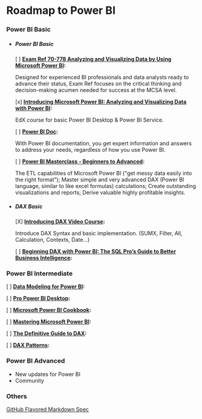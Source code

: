 # Roadmap to Power BI 

### Power BI Basic


 
* ##### Power BI Basic

  [ ] **[Exam Ref 70-778 Analyzing and Visualizing Data by Using Microsoft Power BI](https://www.safaribooksonline.com/library/view/exam-ref-70-778/9780134857817/):** 

    Designed for experienced BI professionals and data analysts ready to advance their status, Exam Ref focuses on the critical thinking and decision-making acumen needed for success at the MCSA level.  

  [x] **[Introducing Microsoft Power BI: Analyzing and Visualizing Data with Power BI](https://courses.edx.org/courses/course-v1:Microsoft+DAT207x+2T2018/course/):** 
    
    EdX course for basic Power BI Desktop & Power BI Service. 

  [ ] **[Power BI Doc](https://docs.microsoft.com/zh-cn/power-bi/):** 
    
    With Power BI documentation, you get expert information and answers to address your needs, regardless of how you use Power BI.  

  [ ] **[Power BI Masterclass - Beginners to Advanced](https://www.safaribooksonline.com/videos/power-bi-masterclass/9781789533095):** 
    
    The ETL capabilities of Microsoft Power BI ("get messy data easily into the right format"); Master simple and very advanced DAX (Power BI language, similar to like excel formulas) calculations; Create outstanding visualizations and reports; Derive valuable highly profitable insights.   

* ##### DAX Basic

  [X] **[Introducing DAX Video Course](https://www.sqlbi.com/p/introducing-dax-video-course/):** 

    Introduce DAX Syntax and basic implementation. (SUMX, Filter, All, Calculation, Contexts, Date...)

  [ ] **[Beginning DAX with Power BI: The SQL Pro’s Guide to Better Business Intelligence](https://www.safaribooksonline.com/library/view/beginning-dax-with/9781484234778/):**


### Power BI Intermediate

  [ ] **[Data Modeling for Power BI](https://www.safaribooksonline.com/library/view/analyzing-data-with/9781509302833/):**

  [ ] **[Pro Power BI Desktop](https://www.safaribooksonline.com/library/view/pro-power-bi/9781484232101/):**

  [ ] **[Microsoft Power BI Cookbook](https://www.safaribooksonline.com/library/view/microsoft-power-bi/9781788290142/):**

  [ ] **[Mastering Microsoft Power BI](https://www.safaribooksonline.com/library/view/mastering-microsoft-power/9781788297233/):**

  [ ] **[The Definitive Guide to DAX](https://www.safaribooksonline.com/library/view/the-definitive-guide/9780735698383/):**

  [ ] **[DAX Patterns](https://www.daxpatterns.com/patterns/):**

### Power BI Advanced
* New updates for Power BI
* Community

### Others

[GitHub Flavored Markdown Spec](https://github.github.com/gfm/)
